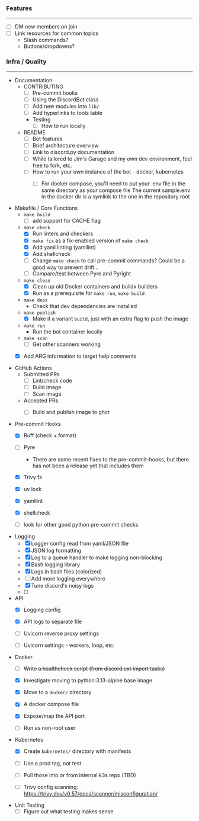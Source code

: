 ### Features

---
- [ ] DM new members on join
- [ ] Link resources for common topics
  - Slash commands?
  - Buttons/dropdowns?

### Infra / Quality

---
- Documentation
  - CONTRIBUTING
    - [ ] Pre-commit hooks
    - [ ] Using the DiscordBot class
    - [ ] Add new modules into `lib/`
    - [ ] Add hyperlinks to tools table
    - Testing
      - [ ] How to run locally
  - README
    - [ ] Bot features
    - [ ] Brief architecture overview
    - [ ] Link to discord.py documentation
    - [ ] While tailored to Jim's Garage and my own dev environment, feel free to fork, etc.
    - [ ] How to run your own instance of the bot - docker, kubernetes
      - [ ] For docker compose, you'll need to put your .env file in the same directory as your compose file
        The current sample.env in the docker dir is a symlink to the one in the repository root
  
  
- Makefile / Core Functions
  - `make build`
    - [ ] add support for CACHE flag
  - `make check`
    - [x] Run linters and checkers 
    - [x] `make fix` as a fix-enabled version of `make check`
    - [x] Add yaml linting (yamllint)
    - [x] Add shellcheck
    - [ ] Change `make check` to call pre-commit commands?  Could be a good way to prevent drift...
    - [ ] Compare/test between Pyre and Pyright
  - `make clean`
    - [x] Clean up old Docker containers and buildx builders
    - [x] Run as a prerequisite for `make run`, `make build`
  - `make deps`
    - Check that dev dependencies are installed
  - `make publish`
    - [x] Make it a variant `build`, just with an extra flag to push the image
  - `make run`
    - Run the bot container locally
  - `make scan`
    - [ ] Get other scanners working
  - [x] Add ARG information to target help comments


- GitHub Actions
  - Submitted PRs
    - [ ] Lint/check code
    - [ ] Build image
    - [ ] Scan image
  - Accepted PRs
    - [ ] Build and publish image to ghcr


- Pre-commit Hooks
  - [x] Ruff (check + format)
  - [ ] Pyre
    - There are some recent fixes to the pre-commit-hooks, 
      but there has not been a release yet that includes them
  - [x] Trivy fs
  - [x] uv lock
  - [x] yamllint
  - [x] shellcheck
  - [ ] look for other good python pre-commit checks


- Logging
  - [x] Logger config read from yaml/JSON file
  - [x] JSON log formatting
  - [x] Log to a queue handler to make logging non-blocking
  - [x] Bash logging library
  - [x] Logs in bash files (colorized)
  - [ ] Add more logging everywhere
  - [x] Tune discord's noisy logs
  - [ ] 


- API
  - [x] Logging config
  - [x] API logs to separate file
  - [ ] Uvicorn reverse proxy settings
  - [ ] Uvicorn settings - workers, loop, etc.


- Docker
  - [ ] ~~Write a healthcheck script (from discord.ext import tasks)~~
  - [x] Investigate moving to python:3.13-alpine base image
  - [x] Move to a `docker/` directory
  - [x] A docker compose file
  - [x] Expose/map the API port
  - [ ] Run as non-root user


- Kubernetes
  - [x] Create `kubernetes/` directory with manifests
  - [ ] Use a prod tag, not test
  - [ ] Pull those into or from internal k3s repo (TBD)
  - [ ] Trivy config scanning: https://trivy.dev/v0.57/docs/scanner/misconfiguration/


- Unit Testing
  - [ ] Figure out what testing makes sense
